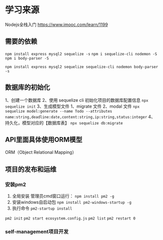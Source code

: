# 学习来源

Nodejs全栈入门
<https://www.imooc.com/learn/1199>

## 需要的依赖

`npm install express mysql2 sequelize -s`
`npm i sequelize-cli nodemon -S`
`npm i body-parser -S`

<!-- 合并为一个是 -->
`npm install express mysql2 sequelize sequelize-cli nodemon body-parser -s`

## 数据库的初始化

1、创建一个数据库
2、使用 sequelize cli 初始化项目的数据库配置信息
`npx sequelize init`
3、生成模型文件
  1、migrate 文件
  2、modal 文件
  `npx sequelize model:generate --name Todo --attributes name:string,deadline:date,content:string,ip:string,status:integer`
4、 持久化，模型对应的【数据库表】
  `npx sequelize db:migrate`

## API里面具体使用ORM模型

ORM（Object Relational Mapping）

## 项目的发布和运维

### 安装pm2

1) 全局安装
管理员cmd窗口运行：
`npm install pm2 -g`
2) 安装windows自启动包
`npm install pm2-windows-startup -g`
3) 执行命令
`pm2-startup install`

`pm2 init`
`pm2 start ecosystem.config.js`
`pm2 list`
`pm2 restart 0`

### self-management项目开发
